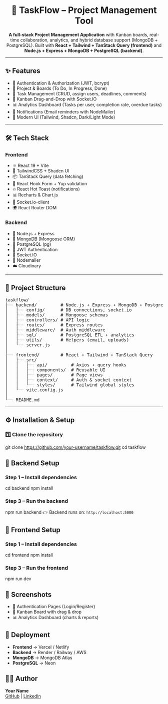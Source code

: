 <h1 align="center">🚀 TaskFlow – Project Management Tool</h1>

<p align="center">
  <b>A full-stack Project Management Application</b> with Kanban boards, real-time collaboration, analytics, and hybrid database support (MongoDB + PostgreSQL).  
  Built with <b>React + Tailwind + TanStack Query (frontend)</b> and <b>Node.js + Express + MongoDB + PostgreSQL (backend)</b>.
</p>

---

<h2>✨ Features</h2>

<ul>
  <li>🔑 Authentication & Authorization (JWT, bcrypt)</li>
  <li>📁 Project & Boards (To Do, In Progress, Done)</li>
  <li>📌 Task Management (CRUD, assign users, deadlines, comments)</li>
  <li>🎯 Kanban Drag-and-Drop with Socket.IO</li>
  <li>📊 Analytics Dashboard (Tasks per user, completion rate, overdue tasks)</li>
  <li>📩 Notifications (Email reminders with NodeMailer)</li>
  <li>🎨 Modern UI (Tailwind, Shadcn, Dark/Light Mode)</li>
</ul>

---

<h2>🛠️ Tech Stack</h2>

<h3>Frontend</h3>
<ul>
  <li>⚛️ React 19 + Vite</li>
  <li>🎨 TailwindCSS + Shadcn UI</li>
  <li>📦 TanStack Query (data fetching)</li>
  <li>📝 React Hook Form + Yup validation</li>
  <li>🔥 React Hot Toast (notifications)</li>
  <li>📊 Recharts & Chart.js</li>
  <li>🧩 Socket.io-client</li>
  <li>🌍 React Router DOM</li>
</ul>

<h3>Backend</h3>
<ul>
  <li>🚀 Node.js + Express</li>
  <li>🍃 MongoDB (Mongoose ORM)</li>
  <li>🐘 PostgreSQL (pg)</li>
  <li>🔑 JWT Authentication</li>
  <li>🔄 Socket.IO</li>
  <li>📩 Nodemailer</li>
  <li>☁️ Cloudinary </li>
</ul>

---

<h2>📂 Project Structure</h2>

<pre>
taskflow/
├── backend/         # Node.js + Express + MongoDB + PostgreSQL
│   ├── config/      # DB connections, socket.io
│   ├── models/      # Mongoose schemas
│   ├── controllers/ # API logic
│   ├── routes/      # Express routes
│   ├── middleware/  # Auth middleware
│   ├── sql/         # PostgreSQL ETL + analytics
│   ├── utils/       # Helpers (email, uploads)
│   └── server.js
│
├── frontend/        # React + Tailwind + TanStack Query
│   ├── src/
│   │   ├── api/         # Axios + query hooks
│   │   ├── components/  # Reusable UI
│   │   ├── pages/       # Page views
│   │   ├── context/     # Auth & socket context
│   │   └── styles/      # Tailwind global styles
│   └── vite.config.js
│
└── README.md
</pre>

---

<h2>⚙️ Installation & Setup</h2>

<h3>1️⃣ Clone the repository</h3>

git clone https://github.com/your-username/taskflow.git
cd taskflow

<h2>📌 Backend Setup</h2> <h3>Step 1 – Install dependencies</h3>
cd backend
npm install
<h3>Step 3 – Run the backend</h3>
npm run backend
👉 Backend runs on: <code>http://localhost:5000
</code>
<h2>📌 Frontend Setup</h2> <h3>Step 1 – Install dependencies</h3>
cd frontend
npm install
<h3>Step 3 – Run the frontend</h3>
npm run dev

<h2>📸 Screenshots</h2> <ul> <li>🔐 Authentication Pages (Login/Register)</li> <li>📝 Kanban Board with drag & drop</li> <li>📊 Analytics Dashboard (charts & reports)</li> </ul>

<h2>🚀 Deployment</h2> <ul> <li><b>Frontend</b> → Vercel / Netlify</li> <li><b>Backend</b> → Render / Railway / AWS</li> <li><b>MongoDB</b> → MongoDB Atlas</li> <li><b>PostgreSQL</b> → Neon</li> </ul>
<h2>👨‍💻 Author</h2> <p> <b>Your Name</b><br/> <a href="https://github.com/your-username">GitHub</a> | <a href="https://linkedin.com/in/your-link">LinkedIn</a> </p>
